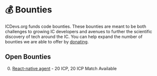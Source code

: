 # 💰 Bounties

ICDevs.org funds code bounties. These bounties are meant to be both challenges to growing IC developers and avenues to further the scientific discovery of tech around the IC. You can help expand the number of bounties we are able to offer by [donating](/donations.html).

## Open Bounties

0. [React-native agent](/bounties/2021/10/16/react-native-agent-bounty.html) - 20 ICP, 20 ICP Match Available